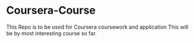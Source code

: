 # Coursera-Course
This Repo is to be used for Coursera coursework and application
This will be by most interesting course so far.
